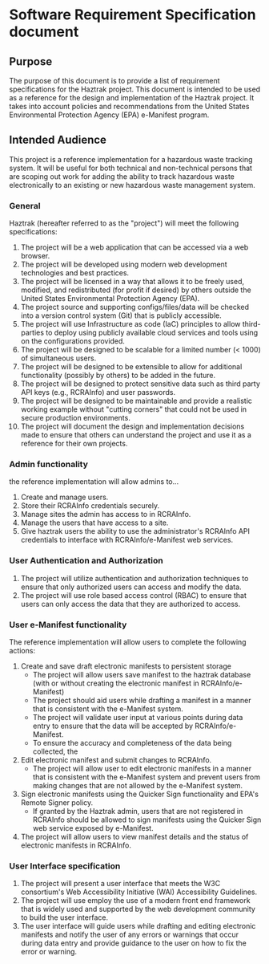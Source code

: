 # Software Requirement Specification document

## Purpose

The purpose of this document is to provide a list of requirement specifications for the Haztrak project. This document is intended to be used as a reference for the design and implementation of the Haztrak project. It takes into account policies and recommendations from the United States Environmental Protection Agency (EPA) e-Manifest program.

## Intended Audience

This project is a reference implementation for a hazardous waste tracking system. It will be useful
for both technical and non-technical persons that are scoping out work for adding the ability to track hazardous waste electronically to an existing or new hazardous waste management system.

### General

Haztrak (hereafter referred to as the "project") will meet the following specifications:

1. The project will be a web application that can be accessed via a web browser.
2. The project will be developed using modern web development technologies and best practices.
3. The project will be licensed in a way that allows it to be freely used, modified, and redistributed (for profit if desired) by others outside the United States Environmental Protection Agency (EPA).
4. The project source and supporting configs/files/data will be checked into a version control system (Git) that is publicly accessible.
5. The project will use Infrastructure as code (IaC) principles to allow third-parties to deploy using publicly available cloud services and tools using on the configurations provided.
6. The project will be designed to be scalable for a limited number (< 1000) of simultaneous users.
7. The project will be designed to be extensible to allow for additional functionality (possibly by others) to be added in the future.
8. The project will be designed to protect sensitive data such as third party API keys (e.g., RCRAInfo) and user passwords.
9. The project will be designed to be maintainable and provide a realistic working example without "cutting corners" that could not be used in secure production environments.
10. The project will document the design and implementation decisions made to ensure that others can understand the project and use it as a reference for their own projects.

### Admin functionality

the reference implementation will allow admins to...

1. Create and manage users.
2. Store their RCRAInfo credentials securely.
3. Manage sites the admin has access to in RCRAInfo.
4. Manage the users that have access to a site.
5. Give haztrak users the ability to use the administrator's RCRAInfo API credentials to interface with RCRAInfo/e-Manifest web services.

### User Authentication and Authorization

1. The project will utilize authentication and authorization techniques to ensure that only
   authorized users can access and modify the data.
2. The project will use role based access control (RBAC) to ensure that users can only access
   the data that they are authorized to access.

### User e-Manifest functionality

The reference implementation will allow users to complete the following actions:

1. Create and save draft electronic manifests to persistent storage
   - The project will allow users save manifest to the haztrak database (with or without creating the electronic manifest in RCRAInfo/e-Manifest)
   - The project should aid users while drafting a manifest in a manner that is consistent with the e-Manifest system.
   - The project will validate user input at various points during data entry to ensure that the data will be accepted by RCRAInfo/e-Manifest.
   - To ensure the accuracy and completeness of the data being collected, the
2. Edit electronic manifest and submit changes to RCRAInfo.
   - The project will allow user to edit electronic manifests in a manner that is consistent with the e-Manifest system and prevent users from making changes that are not allowed by the e-Manifest system.
3. Sign electronic manifests using the Quicker Sign functionality and EPA's Remote Signer policy.
   - If granted by the Haztrak admin, users that are not registered in RCRAInfo should be allowed to sign manifests using the Quicker Sign web service exposed by e-Manifest.
4. The project will allow users to view manifest details and the status of electronic manifests in RCRAInfo.

### User Interface specification

1. The project will present a user interface that meets the W3C consortium's Web Accessibility Initiative (WAI) Accessibility Guidelines.
2. The project will use employ the use of a modern front end framework that is widely used and supported by the web development community to build the user interface.
3. The user interface will guide users while drafting and editing electronic manifests and notify the user of any errors or warnings that occur during data entry and provide guidance to the user on how to fix the error or warning.
